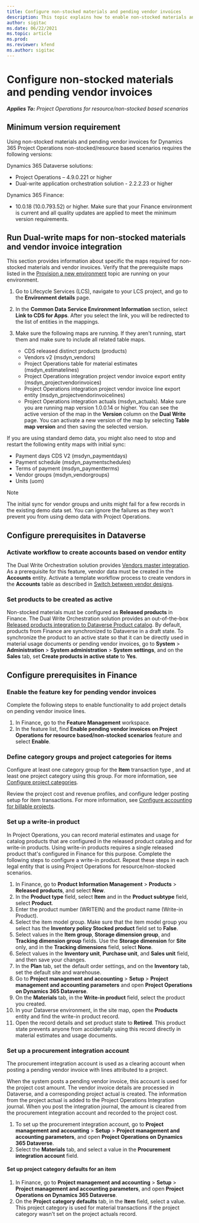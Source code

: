 ```yaml
---
title: Configure non-stocked materials and pending vendor invoices
description: This topic explains how to enable non-stocked materials and pending vendor invoices.
author: sigitac
ms.date: 06/22/2021
ms.topic: article
ms.prod:
ms.reviewer: kfend 
ms.author: sigitac
---
```


# Configure non-stocked materials and pending vendor invoices

_**Applies To:** Project Operations for resource/non-stocked based scenarios_

## Minimum version requirement

Using non-stocked materials and pending vendor invoices for Dynamics 365 Project Operations non-stocked/resource based scenarios requires the following versions:

Dynamics 365 Dataverse solutions:

- Project Operations – 4.9.0.221 or higher
- Dual-write application orchestration solution - 2.2.2.23 or higher

Dynamics 365 Finance:
- 10.0.18 (10.0.793.52) or higher. Make sure that your Finance environment is current and all quality updates are applied to meet the minimum version requirements.

## Run Dual-write maps for non-stocked materials and vendor invoice integration

This section provides information about specific the maps required for non-stocked materials and vendor invoices. Verify that the prerequisite maps listed in the [Provision a new environment](../environment/resource-provision-new-environment.md#run-project-operations-dual-write-maps) topic are running on your environment.

1. Go to Lifecycle Services (LCS), navigate to your LCS project, and go to the **Environment details** page.
2. In the **Common Data Service Environment Information** section, select **Link to CDS for Apps**. After you select the link, you will be redirected to the list of entities in the mappings.
3. Make sure the following maps are running. If they aren't running, start them and make sure to include all related table maps.

    - CDS released distinct products (products)
    - Vendors v2 (msdyn_vendors)
    - Project Operations table for material estimates (msdyn_estimatelines)
    - Project Operations integration project vendor invoice export entity (msdyn_projectvendorinvoices)
    - Project Operations integration project vendor invoice line export entity (msdyn_projectvendorinvoicelines)
    - Project Operations integration actuals (msdyn_actuals). Make sure you are running map version 1.0.0.14 or higher. You can see the active version of the map in the **Version** column on the **Dual Write** page. You can activate a new version of the map by selecting **Table map version** and then saving the selected version.

If you are using standard demo data, you might also need to stop and restart the following entity maps with initial sync:
  - Payment days CDS V2 (msdyn_paymentdays)
  - Payment schedule (msdyn_paymentschedules)
  - Terms of payment (msdyn_paymentterms)
  - Vendor groups (msdyn_vendorgroups)
  - Units (uom)

> [!NOTE]
> The initial sync for vendor groups and units might fail for a few records in the existing demo data set. You can ignore the failures as they won't prevent you from using demo data with Project Operations.

## Configure prerequisites in Dataverse

### Activate workflow to create accounts based on vendor entity

The Dual Write Orchestration solution provides [Vendors master integration](/dynamics365/fin-ops-core/dev-itpro/data-entities/dual-write/vendor-mapping). As a prerequisite for this feature, vendor data must be created in the **Accounts** entity. Activate a template workflow process to create vendors in the **Accounts** table as described in [Switch between vendor designs](/dynamics365/fin-ops-core/dev-itpro/data-entities/dual-write/vendor-switch).

### Set products to be created as active

Non-stocked materials must be configured as **Released products** in Finance. The Dual Write Orchestration solution provides an out-of-the-box [Released products integration to Dataverse Product catalog](/dynamics365/fin-ops-core/dev-itpro/data-entities/dual-write/product-mapping). By default, products from Finance are synchronized to Dataverse in a draft state. To synchronize the product to an active state so that it can be directly used in material usage documents or pending vendor invoices, go to **System** > **Administration** > **System administration** > **System settings**, and on the **Sales** tab, set **Create products in active state** to **Yes**.

## Configure prerequisites in Finance

### Enable the feature key for pending vendor invoices

Complete the following steps to enable functionality to add project details on pending vendor invoice lines.

1. In Finance, go to the **Feature Management** workspace.
2. In the feature list, find **Enable pending vendor invoices on Project Operations for resource based/non-stocked scenarios** feature and select **Enable**.

### Define category groups and project categories for items

Configure at least one category group for the **Item** transaction type , and at least one project category using this group. For more information, see [Configure project categories](../project-accounting/configure-project-categories.md#category-groups).

Review the project cost and revenue profiles, and configure ledger posting setup for item transactions. For more information, see [Configure accounting for billable projects](../project-accounting/configure-accounting-billable-projects.md).

### Set up a write-in product

In Project Operations, you can record material estimates and usage for catalog products that are configured in the released product catalog and for write-in products. Using write-in products requires a single released product that's configured in Finance for this purpose. Complete the following steps to configure a write-in product. Repeat these steps in each legal entity that is using Project Operations for resource/non-stocked scenarios.

1. In Finance, go to **Product Information Management** > **Products** > **Released products**, and select **New**.
2. In the **Product type** field, select **Item** and in the **Product subtype** field, select **Product**.
3. Enter the product number (WRITEIN) and the product name (Write-in Product).
4. Select  the item model group. Make sure that the item model group you select has the **Inventory policy Stocked product** field set to **False**.
5. Select values in the **Item group**, **Storage dimension group**, and **Tracking dimension group** fields. Use the **Storage dimension** for **Site** only, and in the **Tracking dimensions** field, select **None**.
6. Select values in the **Inventory unit**, **Purchase unit**, and **Sales unit** field, and then save your changes.
7. In the **Plan** tab, set the default order settings, and on the **Inventory** tab, set the default site and warehouse.
8. Go to **Project management and accounting** > **Setup** > **Project management and accounting parameters** and open **Project Operations on Dynamics 365 Dataverse**. 
9. On the **Materials** tab, in the **Write-in product** field, select the product you created.
10. In your Dataverse environment, in the site map, open the **Products** entity and find the write-in product record. 
11. Open the record details and set product state to **Retired**. This product state prevents anyone from accidentally using this record directly in material estimates and usage documents.

### Set up a procurement integration account

The procurement integration account is used as a clearing account when posting a pending vendor invoice with lines attributed to a project.

When the system posts a pending vendor invoice, this account is used for the project cost amount. The vendor invoice details are processed in Dataverse, and a corresponding project actual is created. The information from the project actual is added to the Project Operations Integration journal. When you post the integration journal, the amount is cleared from the procurement integration account and recorded to the project cost.

1. To set up the procurement integration account, go to **Project management and accounting** > **Setup** > **Project management and accounting parameters**, and open **Project Operations on Dynamics 365 Dataverse**. 
2. Select the **Materials** tab, and select a value in the **Procurement integration account** field.

#### Set up project category defaults for an item

1. In Finance, go to **Project management and accounting** > **Setup** > **Project management and accounting parameters**, and open **Project Operations on Dynamics 365 Dataverse**. 
2. On the **Project category defaults** tab, in the **Item** field, select a value. This project category is used for material transactions if the project category wasn't set on the project actuals record.
